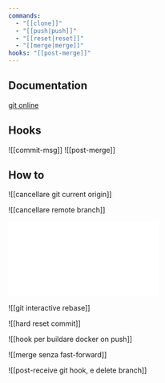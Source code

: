 ```yaml
---
commands:
  - "[[clone]]"
  - "[[push|push]]"
  - "[[reset|reset]]"
  - "[[merge|merge]]"
hooks: "[[post-merge]]"
---
```


## Documentation
[git online](https://git-scm.com/docs)

## Hooks
![[commit-msg]]
![[post-merge]]
## How to
![[cancellare git current origin]]

![[cancellare remote branch]]

![creare un branch su commit](creare%20branch%20su%20commit.md)

![[git interactive rebase]]

![[hard reset commit]]

![[hook per buildare docker on push]]

![[merge senza fast-forward]]

![[post-receive git hook, e delete branch]]
